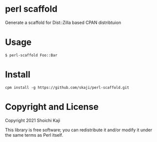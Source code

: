 # perl scaffold

Generate a scaffold for Dist::Zilla based CPAN distribtuion

# Usage

```
$ perl-scaffold Foo::Bar
```

# Install

```
cpm install -g https://github.com/skaji/perl-scaffold.git
```

# Copyright and License

Copyright 2021 Shoichi Kaji

This library is free software; you can redistribute it and/or modify
it under the same terms as Perl itself.
